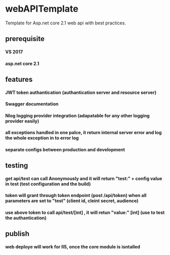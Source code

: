# webAPITemplate
Template for Asp.net core 2.1 web api with best practices.

## prerequisite
#### VS 2017
#### asp.net core 2.1

## features
#### JWT token authantication (authantication server and resource server)
#### Swagger documentation 
#### Nlog logging provider integration (adapatable for any other logging provider easily)
#### all exceptions handled in one palce, it return internal server error and log the whole exception in to error log 
#### separate configs between production and development 

## testing
#### get api/test  can call Anonymously  and it will return "test:" + config value in test (test configuration and the build)
#### token will grant through token endpoint (post /api/token) when all parameters are set to "test" (client id, cleint secret, audience)
#### use above token to call api/test/[int]  , it will retun "value:" [int]  (use to test the authantication)

## publish
#### web deploye will work for IIS, once the core module is isntalled
